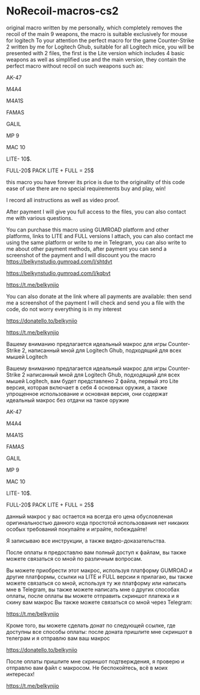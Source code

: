 # NoRecoil-macros-cs2
original macro written by me personally, which completely removes the recoil of the main 9 weapons, the macro is suitable exclusively for mouse for logitech
To your attention the perfect macro for the game Counter-Strike 2 written by me for Logitech Ghub, suitable for all Logitech mice, you will be presented with 2 files, the first is the Lite version which includes 4 basic weapons as well as simplified use and the main version, they contain the perfect macro without recoil on such weapons
such as:

AK-47

M4A4

M4A1S

FAMAS

GALIL

MP 9

MAC 10

LITE- 10$.

FULL-20$
PACK LITE + FULL = 25$

this macro you have forever its price is due to the originality of this code ease of use there are no special requirements buy and play, win!

I record all instructions as well as video proof.

After payment I will give you full access to the files, you can also contact me with various questions.

You can purchase this macro using GUMROAD platform and other platforms, links to LITE and FULL versions I attach, you can also contact me using the same platform or write to me in Telegram, you can also write to me about other payment methods, after payment you can send a screenshot of the payment and I will discount you the macro
https://belkynstudio.gumroad.com/l/shtdvt

https://belkynstudio.gumroad.com/l/kqbvt

https://t.me/belkynjio

You can also donate at the link where all payments are available: then send me a screenshot of the payment I will check and send you a file with the code, do not worry everything is in my interest

https://donatello.to/belkynjio

https://t.me/belkynjio

Вашему вниманию предлагается идеальный макрос для игры Counter-Strike 2, написанный мной для Logitech Ghub, подходящий для всех мышей Logitech

Вашему вниманию предлагается идеальный макрос для игры Counter-Strike 2 написанный мной для Logitech Ghub, подходящий для всех мышей Logitech, вам будет представлено 2 файла, первый это Lite версия, которая включает в себя 4 основных оружия, а также упрощенное использование и основная версия, они содержат идеальный макрос без отдачи на такое оружие

AK-47

M4A4

M4A1S

FAMAS

GALIL

MP 9

MAC 10

LITE- 10$.

FULL-20$
PACK LITE + FULL = 25$

данный макрос у вас остается на всегда его цена обусловленая оригинальностью данного кода простотой использования нет никаких особых требований покупайте и играйте, побеждайте!

Я записываю все инструкции, а также видео-доказательства.

После оплаты я предоставлю вам полный доступ к файлам, вы также можете связаться со мной по различным вопросам.

Вы можете приобрести этот макрос, используя платформу GUMROAD и другие платформы, ссылки на LITE и FULL версии я прилагаю, вы также можете связаться со мной, используя ту же платформу или написать мне в Telegram, вы также можете написать мне о других способах оплаты, после оплаты вы можете отправить скриншот платежа и я скину вам макрос
Вы также можете связаться со мной через Telegram:

https://t.me/belkynjio

Кроме того, вы можете сделать донат по следующей ссылке, где доступны все способы оплаты: после доната пришлите мне скриншот в телеграм и я отправлю вам ваш макрос

https://donatello.to/belkynjio

После оплаты пришлите мне скриншот подтверждения, я проверю и отправлю вам файл с макросом. Не беспокойтесь, всё в моих интересах!

https://t.me/belkynjio
